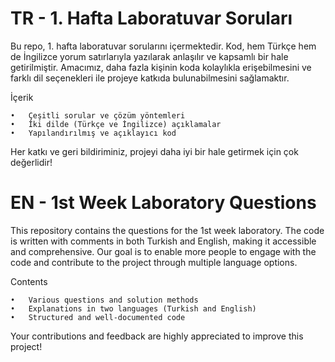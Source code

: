 # TR - 1.⁠ ⁠Hafta Laboratuvar Soruları

Bu repo, 1. hafta laboratuvar sorularını içermektedir. Kod, hem Türkçe hem de İngilizce yorum satırlarıyla yazılarak anlaşılır ve kapsamlı bir hale getirilmiştir. Amacımız, daha fazla kişinin koda kolaylıkla erişebilmesini ve farklı dil seçenekleri ile projeye katkıda bulunabilmesini sağlamaktır.

İçerik

	•	Çeşitli sorular ve çözüm yöntemleri
	•	İki dilde (Türkçe ve İngilizce) açıklamalar
	•	Yapılandırılmış ve açıklayıcı kod

Her katkı ve geri bildiriminiz, projeyi daha iyi bir hale getirmek için çok değerlidir!

# EN - 1st Week Laboratory Questions

This repository contains the questions for the 1st week laboratory. The code is written with comments in both Turkish and English, making it accessible and comprehensive. Our goal is to enable more people to engage with the code and contribute to the project through multiple language options.

Contents

	•	Various questions and solution methods
	•	Explanations in two languages (Turkish and English)
	•	Structured and well-documented code

Your contributions and feedback are highly appreciated to improve this project!
